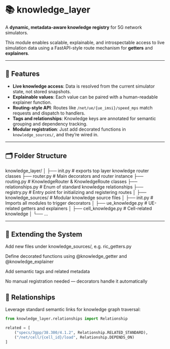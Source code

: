 # 📚 knowledge_layer

A **dynamic, metadata-aware knowledge registry** for 5G network simulators.

This module enables scalable, explainable, and introspectable access to live simulation data using a FastAPI-style route mechanism for **getters** and **explainers**.

---

## 🧠 Features

- **Live knowledge access**: Data is resolved from the current simulator state, not stored snapshots.
- **Explainable values**: Each value can be paired with a human-readable explainer function.
- **Routing-style API**: Routes like `/net/ue/{ue_imsi}/speed_mps` match requests and dispatch to handlers.
- **Tags and relationships**: Knowledge keys are annotated for semantic grouping and dependency tracking.
- **Modular registration**: Just add decorated functions in `knowledge_sources/`, and they’re wired in.

---

## 🗂️ Folder Structure

knowledge_layer/
│
├── init.py # exports top layer knowledge router classes
├── router.py # Main decorators and router instance
├── routing.py # KnowledgeRouter & KnowledgeRoute classes
├── relationships.py # Enum of standard knowledge relationships
├── registry.py # Entry point for initializing and registering routes
│
├── knowledge_sources/ # Modular knowledge source files
│ ├── init.py # Imports all modules to trigger decorators
│ ├── ue_knowledge.py # UE-related getters and explainers
│ ├── cell_knowledge.py # Cell-related knowledge
│ └── ...

---

## 🧩 Extending the System
Add new files under knowledge_sources/, e.g. ric_getters.py

Define decorated functions using @knowledge_getter and @knowledge_explainer

Add semantic tags and related metadata

No manual registration needed — decorators handle it automatically

## 🧠 Relationships
Leverage standard semantic links for knowledge graph traversal:

```python
from knowledge_layer.relationships import Relationship

related = [
    ("specs/3gpp/38.300/4.1.2", Relationship.RELATED_STANDARD),
    ("/net/cell/{cell_id}/load", Relationship.DEPENDS_ON)
]
```
